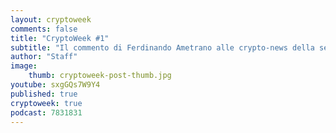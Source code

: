 ```yaml
---
layout: cryptoweek
comments: false
title: "CryptoWeek #1"
subtitle: "Il commento di Ferdinando Ametrano alle crypto-news della settimana" 
author: "Staff"
image:
    thumb: cryptoweek-post-thumb.jpg
youtube: sxgGQs7W9Y4
published: true
cryptoweek: true
podcast: 7831831
---
```

